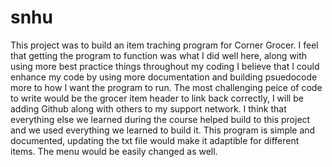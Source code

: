 # snhu
This project was to build an item traching program for Corner Grocer.
I feel that getting the program to function was what I did well here, along with using more best practice things throughout my coding
I believe that I could enhance my code by using more documentation and building psuedocode more to how I want the program to run.
The most challenging peice of code to write would be the grocer item header to link back correctly, I will be adding Github along with others to my support network.
I think that everything else we learned during the course helped build to this project and we used everything we learned to build it.
This program is simple and documented, updating the txt file would make it adaptible for different items. The menu would be easily changed as well.
